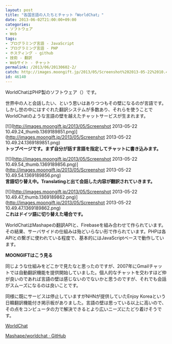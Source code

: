 ```yaml
---
layout: post
title: "各国言語の人たちとチャット「WorldChat」"
date: 2013-06-02T21:00:00+09:00
categories:
- ソフトウェア
- Web
tags: 
- プログラミング言語 - JavaScript
- プログラミング言語 - PHP
- ホスティング - github
- 技術 - 翻訳
- Webサイト - チャット
permalink: /2013/06/20130602-2/
catch: http://images.moongift.jp/2013/05/Screenshot%202013-05-22%2010.49.54_thumb.1369189856.png
id: 46140
---
```

WorldChatはPHP製のソフトウェア（）です。

  
  

世界中の人と会話したい、という思いはありつつもその壁になるのが言語です。しかし世の中にはすぐれた翻訳システムが多数あり、それらを使うことでWorldChatのような言語の壁を越えたチャットサービスが生まれます。

  

[![](http://images.moongift.jp/2013/05/Screenshot 2013-05-22 10.49.24_thumb.1369189851.png)](http://images.moongift.jp/2013/05/Screenshot 2013-05-22 10.49.24.1369189851.png)  
**トップページです。まず自分が話す言語を指定してチャットに書き込みます。**

  

[![](http://images.moongift.jp/2013/05/Screenshot 2013-05-22 10.49.54_thumb.1369189856.png)](http://images.moongift.jp/2013/05/Screenshot 2013-05-22 10.49.54.1369189856.png)  
**言語切り替え中。Translatingと出て会話した内容が翻訳されていきます。**

  

[![](http://images.moongift.jp/2013/05/Screenshot 2013-05-22 10.49.47_thumb.1369189862.png)](http://images.moongift.jp/2013/05/Screenshot 2013-05-22 10.49.47.1369189862.png)  
**これはドイツ語に切り替えた場合です。**

  

WorldChatはMashapeの翻訳APIと、Firebaseを組み合わせて作られています。その結果、サーバサイドの仕組みは殆どいらない形で作られています。PHPは各APIとの繋ぎに使われている程度で、基本的にはJavaScriptベースで動作しています。

  
  
  

**MOONGIFTはこう見る**

  

同じような仕組みをどこかで見たなと思ったのですが、2007年にGmailチャットでは自動翻訳機能を提供開始していました。個人的なチャットを交わすほど仲が良いのであれば言語の壁は感じないのでないかと思うのですが、それでも会話がスムーズになるのは良いことです。

  

同様に既にサービスは停止していますがNHNが提供していたEnjoy Koreaという日韓翻訳機能付き掲示板がありました。言語の壁は思っている以上に高いので、その点をコンピュータの力で解決できるとより広いニーズにたどり着けそうです。

  

[WorldChat](http://worldchat.io/)

  
  

[Mashape/worldchat · GitHub](https://github.com/Mashape/worldchat)

